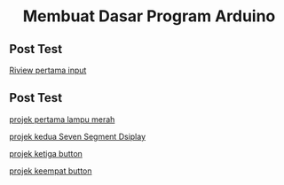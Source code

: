 <h1 align="center">Membuat Dasar Program Arduino</h1>

<h2 align="left">Post Test</h2>

[Riview pertama input](https://wokwi.com/projects/445778887398627329)

<h2 align="left">Post Test</h2>

[projek pertama lampu merah](https://wokwi.com/projects/443085979924043777)

[projek kedua Seven Segment Dsiplay](https://wokwi.com/projects/443720720106835969)

[projek ketiga button](https://wokwi.com/projects/444520542987238401)

[projek keempat button](https://wokwi.com/projects/445041039938415617)